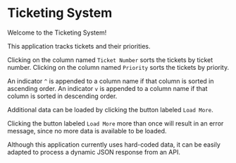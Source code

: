 # Ticketing System

Welcome to the Ticketing System! 

This application tracks tickets and their priorities.

Clicking on the column named `Ticket Number` sorts the tickets by ticket number.
Clicking on the column named `Priority` sorts the tickets by priority.

An indicator `^` is appended to a column name if that column is sorted in ascending
order. An indicator `v` is appended to a column name if that column is sorted in 
descending order.

Additional data can be loaded by clicking the button labeled `Load More`.

Clicking the button labeled `Load More` more than once will result in an error message, 
since no more data is available to be loaded.

Although this application currently uses hard-coded data, 
it can be easily adapted to process a dynamic JSON response from an API.
